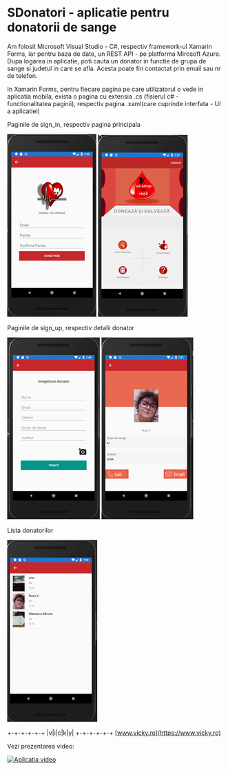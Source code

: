 # SDonatori - aplicatie pentru donatorii de sange



Am folosit Microsoft Visual Studio - C#, respectiv framework-ul Xamarin Forms, iar pentru baza de date, un REST API - pe platforma Mirosoft Azure.
Dupa logarea in aplicatie, poti cauta un donator in functie de grupa de sange si judetul in care se afla. Acesta poate fin contactat prin email sau nr de telefon.

In Xamarin Forms, pentru fiecare pagina pe care utilizatorul o vede in aplicatia mobila, exista o pagina cu extensia .cs (fisierul c# - functionalitatea paginii), respectiv pagina .xaml(care cuprinde interfata - UI a aplicatiei)
<dl>
 <dt>Paginile de sign_in, respectiv pagina principala</dt>
</dl>

![imag1](https://github.com/vickyrusu/SDonatori/blob/master/screenshots/01_sign_up_page.png)
![imag2](https://github.com/vickyrusu/SDonatori/blob/master/screenshots/02_main_page.png) <br>
 
 Paginile de sign_up, respectiv detalii donator
 
![imag3](https://github.com/vickyrusu/SDonatori/blob/master/screenshots/03_donator_sign_up.png)
![imag4](https://github.com/vickyrusu/SDonatori/blob/master/screenshots/04_donator_detalii.png) <br>

Lista donatorilor
 
![imag5](https://github.com/vickyrusu/SDonatori/blob/master/screenshots/05_lista_donatori.png)

 +-+-+-+-+-+
 |v|i|c|k|y| 
 +-+-+-+-+-+
[www.vicky.ro](https://www.vicky.ro)

Vezi prezentarea video:

[![Aplicatia video](https://img.youtube.com/vi/twcy2MZX0m8/0.jpg)](https://www.youtube.com/watch?v=twcy2MZX0m8 "Aplicatia video")

        
      
